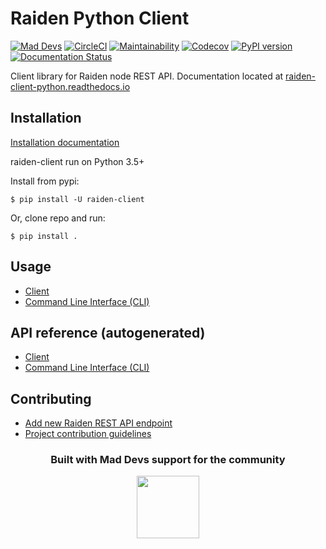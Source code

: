 # Raiden Python Client

[![Mad Devs](https://mdbadge.glitch.me/mdrw.svg)](https://maddevs.io)
[![CircleCI](https://circleci.com/gh/maddevsio/raiden-client-python.svg?style=svg)](https://circleci.com/gh/maddevsio/raiden-client-python)
[![Maintainability](https://api.codeclimate.com/v1/badges/07b3c04b8ad89893b943/maintainability)](https://codeclimate.com/github/maddevsio/raiden-client-python/maintainability)
[![Codecov](https://img.shields.io/codecov/c/github/maddevsio/raiden-client-python)](https://codecov.io/gh/maddevsio/raiden-client-python)
[![PyPI version](https://img.shields.io/pypi/v/raiden-client.svg)](https://pypi.org/project/raiden-client/)
[![Documentation Status](https://readthedocs.org/projects/raiden-client-python/badge/?version=latest)](https://raiden-client-python.readthedocs.io/en/latest/?badge=latest)

Client library for Raiden node REST API. 
Documentation located at [raiden-client-python.readthedocs.io](https://raiden-client-python.readthedocs.io)


## Installation

[Installation documentation](https://raiden-client-python.readthedocs.io/en/latest/installation.html)

raiden-client run on Python 3.5+

Install from pypi:

```
$ pip install -U raiden-client
```

Or, clone repo and run:
```
$ pip install .
```

## Usage

- [Client](https://raiden-client-python.readthedocs.io/en/latest/usage_client.html)
- [Command Line Interface (CLI)](https://raiden-client-python.readthedocs.io/en/latest/usage_cli.html)

## API reference (autogenerated)

- [Client](https://raiden-client-python.readthedocs.io/en/latest/client.html)
- [Command Line Interface (CLI)](https://raiden-client-python.readthedocs.io/en/latest/cli.html)

## Contributing

- [Add new Raiden REST API endpoint](https://raiden-client-python.readthedocs.io/en/latest/add_endpoint.html)
- [Project contribution guidelines](https://raiden-client-python.readthedocs.io/en/latest/contribution.html)


<div align="center">
    <h3>Built with Mad Devs support for the community</h3>
    <a href="https://maddevs.io"><img height="100px" src ="https://maddevs.io/maddevs-black.svg" /></a>
</div>
